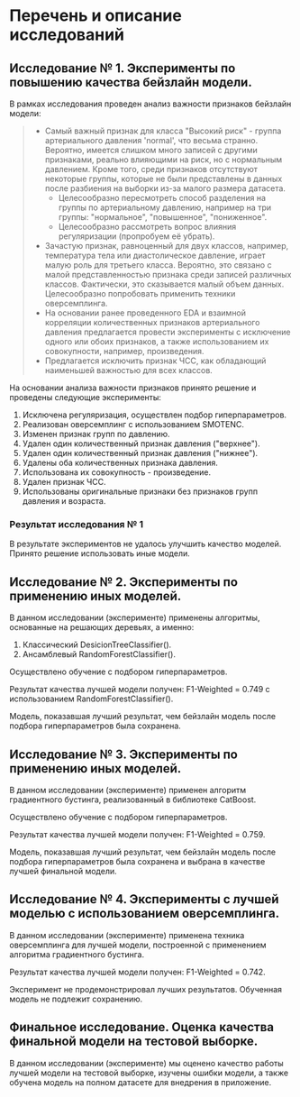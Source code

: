 # Перечень и описание исследований

## Исследование № 1. Эксперименты по повышению качества бейзлайн модели.

В рамках исследования проведен анализ важности признаков бейзлайн модели:
   > - Самый важный признак для класса "Высокий риск" - группа артериального давления 'normal', что весьма странно. Вероятно, имеется слишком много записей с другими признаками, реально влияющими на риск, но с нормальным давлением. Кроме того, среди признаков отсутствуют некоторые группы, которые не были представлены в данных после разбиения на выборки из-за малого размера датасета. 
   >   - Целесообразно пересмотреть способ разделения на группы по артериальному давлению, например на три группы: "нормальное", "повышенное", "пониженное".
   >   - Целесообразно рассмотреть вопрос влияния регуляризации (пропробуем её убрать).
   > - Зачастую  признак, равноценный для двух классов, например, температура тела или диастолическое давление, играет малую роль для третьего класса. Вероятно, это связано с малой представленностью признака среди записей различных классов. Фактически, это сказывается малый объем данных. Целесообразно попробовать применить техники оверсемплинга.
   > - На основании ранее проведенного EDA и взаимной корреляции количественных признаков артериального давления предлагается провести эксперименты с исключение одного или обоих признаков, а также использованием их совокупности, например, произведения.
   > - Предлагается исключить признак ЧСС, как обладающий наименьшей важностью для всех классов. 

На основании анализа важности признаков принято решение и проведены следующие эксперименты:
1. Исключена регуляризация, осуществлен подбор гиперпараметров.
2. Реализован оверсемплинг с использованием SMOTENC.
3. Изменен признак групп по давлению.
4. Удален один количественный признак давления ("верхнее").
5. Удален один количественный признак давления ("нижнее").
6. Удалены оба количественных признака давления.
7. Использована их совокупность - произведение.
8. Удален признак ЧСС. 
9. Использованы оригинальные признаки без признаков групп давления и возраста.

### Результат исследования № 1
В результате экспериментов не удалось улучшить качество моделей. Принято решение использовать иные модели.

## Исследование № 2. Эксперименты по применению иных моделей.

В данном исследовании (эксперименте) применены алгоритмы, основанные на решающих деревьях, а именно:
1. Классический DesicionTreeClassifier().
2. Ансамблевый RandomForestClassifier().

Осуществлено обучение с подбором гиперпараметров.

Результат качества лучшей модели получен: F1-Weighted = 0.749 с использованием RandomForestClassifier().

Модель, показавшая лучший результат, чем бейзлайн модель после подбора гиперпараметров была сохранена.

## Исследование № 3. Эксперименты по применению иных моделей.

В данном исследовании (эксперименте) применен алгоритм градиентного бустинга, реализованный в библиотеке CatBoost.

Осуществлено обучение с подбором гиперпараметров.

Результат качества лучшей модели получен: F1-Weighted = 0.759.

Модель, показавшая лучший результат, чем бейзлайн модель после подбора гиперпараметров была сохранена и выбрана в качестве лучшей финальной модели.

## Исследование № 4. Эксперименты с лучшей моделью с использованием оверсемплинга.

В данном исследовании (эксперименте) применена техника оверсемплинга для лучшей модели, построенной с применением алгоритма градиентного бустинга.

Результат качества лучшей модели получен: F1-Weighted = 0.742.

Эксперимент не продемонстрировал лучших результатов. Обученная модель не подлежит сохранению.

## Финальное исследование. Оценка качества финальной модели на тестовой выборке.

В данном исследовании (эксперименте) мы оценено качество работы лучшей модели на тестовой выборке, изучены ошибки модели, а также обучена модель на полном датасете для внедрения в приложение.